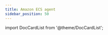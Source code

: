 ```yaml
---
title: Amazon ECS agent
sidebar_position: 50
---
```


import DocCardList from '@theme/DocCardList';

<DocCardList />